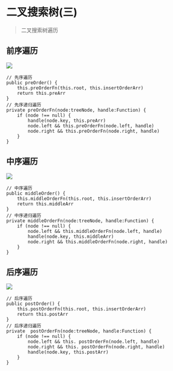 
# 二叉搜索树(三)
> 二叉搜索树遍历

## 前序遍历

![](https://tomz-1253937763.cos.ap-guangzhou.myqcloud.com/img/202006/preOrder.jpg)

```
// 先序遍历
public preOrder() {
    this.preOrderFn(this.root, this.insertOrderArr)
    return this.preArr
}
// 先序递归遍历
private preOrderFn(node:treeNode, handle:Function) {
    if (node !== null) {
        handle(node.key, this.preArr)
        node.left && this.preOrderFn(node.left, handle)
        node.right && this.preOrderFn(node.right, handle)
    }
}
```

## 中序遍历

![](https://tomz-1253937763.cos.ap-guangzhou.myqcloud.com/img/202006/middleOrder.jpg)


```
// 中序遍历
public middleOrder() {
    this.middleOrderFn(this.root, this.insertOrderArr)
    return this.middleArr
}
// 中序递归遍历
private middleOrderFn(node:treeNode, handle:Function) {
    if (node !== null) {
        node.left && this.middleOrderFn(node.left, handle)
        handle(node.key, this.middleArr)
        node.right && this.middleOrderFn(node.right, handle)
    }
}
```

## 后序遍历

![](https://tomz-1253937763.cos.ap-guangzhou.myqcloud.com/img/202006/postOrder.jpg)

```
// 后序遍历
public postOrder() {
    this.postOrderFn(this.root, this.insertOrderArr)
    return this.postArr
}
// 后序递归遍历
private  postOrderFn(node:treeNode, handle:Function) {
    if (node !== null) {
        node.left && this. postOrderFn(node.left, handle)
        node.right && this. postOrderFn(node.right, handle)
        handle(node.key, this.postArr)
    }
}
```